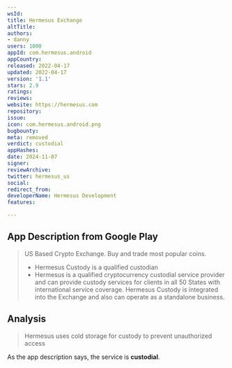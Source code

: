 ```yaml
---
wsId: 
title: Hermesus Exchange
altTitle: 
authors:
- danny
users: 1000
appId: com.hermesus.android
appCountry: 
released: 2022-04-17
updated: 2022-04-17
version: '1.1'
stars: 2.9
ratings: 
reviews: 
website: https://hermesus.com
repository: 
issue: 
icon: com.hermesus.android.png
bugbounty: 
meta: removed
verdict: custodial
appHashes: 
date: 2024-11-07
signer: 
reviewArchive: 
twitter: hermesus_us
social: 
redirect_from: 
developerName: Hermesus Development
features: 

---
```


## App Description from Google Play 

> US Based Crypto Exchange. Buy and trade most popular coins.
> - Hermesus Custody is a qualified custodian
> - Hermesus is a qualified cryptocurrency custodial service provider and can provide custody services for clients in all 50 States with international service coverage. Hermesus Custody is integrated into the Exchange and also can operate as a standalone business.

## Analysis 

> Hermesus uses cold storage for custody to prevent unauthorized access

As the app description says, the service is **custodial**.

